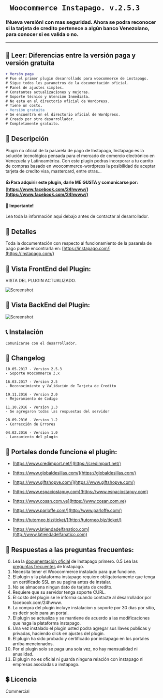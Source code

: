 # ``` Woocommerce Instapago. v.2.5.3```
### !Nueva versión! con mas seguridad. Ahora se podra reconocer si la tarjeta de credito pertenece a algún banco Venezolano, para conocer si es valida o no.

---

## &#x1F4D8; Leer: Diferencias entre la versión paga y versión gratuita 
```diff
+ Versón paga
# Fue el primer plugin desarrollado para woocommerce de instapago.
# Sigue todos los parametros de la documentación oficial.
# Panel de ajustes simples. 
# Constantes actualizaciones y mejoras.
# Soporte técnico y Atención Inmediata.
# No esta en el directorio oficial de Wordpress.
# Tiene un costo.
- Versión gratuita
# Se encuentra en el directorio oficial de Wordpress.
# Creado por otro desarrollador.
# Completamente gratuito.
```

## &#x1F4E2; Descripción

Plugin no oficial de la pasarela de pago de Instapago, Instapago es la solución tecnológica pensada para el mercado de comercio electrónico en Venezuela y Latinoamérica. Con este plugin podras incorporar a tu carrito de compras basado en woocommerce-wordpress la posibilidad de aceptar tarjeta de credito visa, mastercard, entre otras... 

#### &#x1F44D; Para adquirir este plugin, darle ME GUSTA y comunicarse por: [https://www.facebook.com/24hwww/](https://www.facebook.com/24hwww/)

#### &#x1F425; Importante!
Lea toda la información aqui debajo antes de contactar al desarrollador.

## &#x1F3E1; Detalles

Toda la documentación con respecto al funcionamiento de la pasarela de pago puede encontrarla en:
[https://instapago.com/](https://instapago.com/)

## &#x1F476; Vista FrontEnd del Plugin:

VISTA DEL PLUGIN ACTUALIZADO.

![Screenshot](http://i.imgur.com/YS2kS71.gif "Fronted Instapago")

## &#x1F474; Vista BackEnd del Plugin:

![Screenshot](http://i.imgur.com/cqGDV23.png "Backend Instapago")

## &#x1F4DE; Instalación


    Comunicarse con el desarrollador.


## &#x1F4DD; Changelog

```
10.05.2017 - Version 2.5.3
- Soporte Woocommerce 3.x

16.03.2017 - Version 2.5
- Reconocimiento y Validación de Tarjeta de Credito

19.11.2016 - Version 2.0
- Mejoramiento de Codigo

11.10.2016 - Version 1.3
- Se agregaron todas las respuestas del servidor

28.09.2016 - Version 1.2
- Corrección de Errores

04.02.2016 - Version 1.0
- Lanzamiento del plugin
```

## &#x1F4BC; Portales donde funciona el plugin:

* [https://www.credimport.net/](https://credimport.net/)

* [https://www.globaldesillas.com/](https://globaldesillas.com/)

* [https://www.giftshopve.com/](https://www.giftshopve.com/)
 
* [https://www.espaciostapuy.com](https://www.espaciostapuy.com)

* [https://www.cosan.com.ve](https://www.cosan.com.ve)

* [https://www.parloffe.com/](http://www.parloffe.com/)

* [https://tutorneo.biz/ticket/](http://tutorneo.biz/ticket/)

* [https://www.latiendadelfanatico.com](http://www.latiendadelfanatico.com)

## &#x1F33C; Respuestas a las preguntas frecuentes:

0. Lea la [documentación oficial](https://instapago.com/wp-content/uploads/2016/02/Guia-Integracion-API-Instapago-1.6.pdf) de Instapago primero.
0.5 Lea las [preguntas frecuentes](https://instapago.com/preguntas-frecuentes/) de Instapago.
1. Necesita tener el Woocommerce instalado para que funcione.
2. El plugin y la plataforma instapago requiere obligatoriamente que tenga un certificado SSL en su pagina antes de instalar.
3. No se almacena ningun dato de tarjeta de credito.
4. Requiere que su servidor tenga soporte CURL.
5. El costo del plugin se le informa cuando contacte al desarrollador por facebook.com/24hwww.
6. La compra del plugin incluye instalacion y soporte por 30 dias por sitio, es decir solo para un portal.
7. El plugin se actualiza y se mantiene de acuerdo a las modificaciones que haga la plataforma instapago.
8. Una vez instalado el plugin usted podra agregar sus llaves publicas y privadas, haciendo click en ajustes del plugin.
9. El plugin ha sido probado y certificado por instapago en los portales arriba mencionados.
10. Por el plugin solo se paga una sola vez, no hay mensualidad ni anualidad.
11. El plugin no es oficial ni guarda ninguna relación con instapago ni empresas asociadas a instapago.

## &#x1F4B2; Licencia 
Commercial
